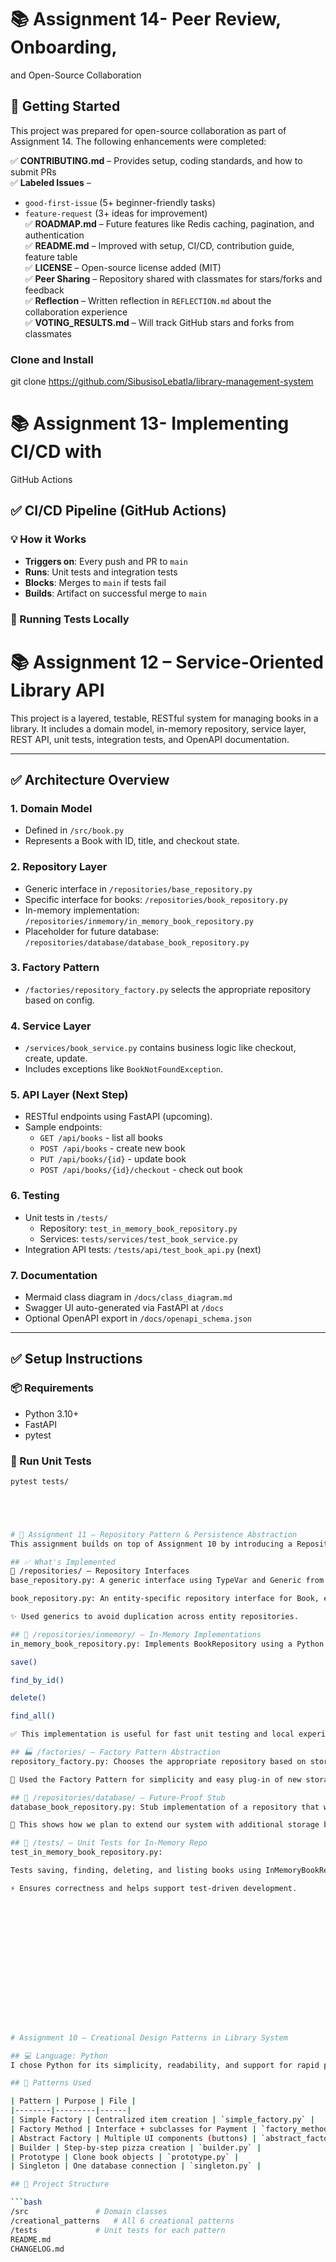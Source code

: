 # 📚 Assignment 14-  Peer Review, Onboarding,
and Open-Source Collaboration
## 🚀 Getting Started
This project was prepared for open-source collaboration as part of Assignment 14. The following enhancements were completed:

✅ **CONTRIBUTING.md** – Provides setup, coding standards, and how to submit PRs  
✅ **Labeled Issues** – 
- `good-first-issue` (5+ beginner-friendly tasks)  
- `feature-request` (3+ ideas for improvement)  
✅ **ROADMAP.md** – Future features like Redis caching, pagination, and authentication  
✅ **README.md** – Improved with setup, CI/CD, contribution guide, feature table  
✅ **LICENSE** – Open-source license added (MIT)  
✅ **Peer Sharing** – Repository shared with classmates for stars/forks and feedback  
✅ **Reflection** – Written reflection in `REFLECTION.md` about the collaboration experience  
✅ **VOTING_RESULTS.md** – Will track GitHub stars and forks from classmates


### Clone and Install
git clone https://github.com/SibusisoLebatla/library-management-system

# 📚 Assignment 13- Implementing CI/CD with
GitHub Actions
## ✅ CI/CD Pipeline (GitHub Actions)

### 💡 How it Works
- **Triggers on**: Every push and PR to `main`
- **Runs**: Unit tests and integration tests
- **Blocks**: Merges to `main` if tests fail
- **Builds**: Artifact on successful merge to `main`

### 🔧 Running Tests Locally




# 📚 Assignment 12 – Service-Oriented Library API

This project is a layered, testable, RESTful system for managing books in a library. It includes a domain model, in-memory repository, service layer, REST API, unit tests, integration tests, and OpenAPI documentation.

---

## ✅ Architecture Overview

### 1. **Domain Model**
- Defined in `/src/book.py`
- Represents a Book with ID, title, and checkout state.

### 2. **Repository Layer**
- Generic interface in `/repositories/base_repository.py`
- Specific interface for books: `/repositories/book_repository.py`
- In-memory implementation: `/repositories/inmemory/in_memory_book_repository.py`
- Placeholder for future database: `/repositories/database/database_book_repository.py`

### 3. **Factory Pattern**
- `/factories/repository_factory.py` selects the appropriate repository based on config.

### 4. **Service Layer**
- `/services/book_service.py` contains business logic like checkout, create, update.
- Includes exceptions like `BookNotFoundException`.

### 5. **API Layer** (Next Step)
- RESTful endpoints using FastAPI (upcoming).
- Sample endpoints:
  - `GET /api/books` - list all books
  - `POST /api/books` - create new book
  - `PUT /api/books/{id}` - update book
  - `POST /api/books/{id}/checkout` - check out book

### 6. **Testing**
- Unit tests in `/tests/`
  - Repository: `test_in_memory_book_repository.py`
  - Services: `tests/services/test_book_service.py`
- Integration API tests: `/tests/api/test_book_api.py` (next)

### 7. **Documentation**
- Mermaid class diagram in `/docs/class_diagram.md`
- Swagger UI auto-generated via FastAPI at `/docs`
- Optional OpenAPI export in `/docs/openapi_schema.json`

---

## ✅ Setup Instructions

### 📦 Requirements
- Python 3.10+
- FastAPI
- pytest

### 🔧 Run Unit Tests

```bash
pytest tests/





# 📘 Assignment 11 – Repository Pattern & Persistence Abstraction
This assignment builds on top of Assignment 10 by introducing a Repository Layer to cleanly separate persistence logic from business logic. The solution uses the Repository Pattern, an in-memory implementation, a factory-based abstraction, and is structured to allow future extension with other storage backends (e.g., database, file system).

## ✅ What's Implemented
📁 /repositories/ – Repository Interfaces
base_repository.py: A generic interface using TypeVar and Generic from typing. Avoids duplication of CRUD logic across entities.

book_repository.py: An entity-specific repository interface for Book, extending the generic base.

✨ Used generics to avoid duplication across entity repositories.

## 🧠 /repositories/inmemory/ – In-Memory Implementations
in_memory_book_repository.py: Implements BookRepository using a Python dictionary (HashMap style). Supports:

save()

find_by_id()

delete()

find_all()

✅ This implementation is useful for fast unit testing and local experimentation.

## 🏭 /factories/ – Factory Pattern Abstraction
repository_factory.py: Chooses the appropriate repository based on storage type (e.g., "MEMORY" or "DATABASE"). This makes the codebase loosely coupled and highly swappable.

🔧 Used the Factory Pattern for simplicity and easy plug-in of new storage mechanisms.

## 🔮 /repositories/database/ – Future-Proof Stub
database_book_repository.py: Stub implementation of a repository that will one day connect to a real database.

🧩 This shows how we plan to extend our system with additional storage backends.

## 🧪 /tests/ – Unit Tests for In-Memory Repo
test_in_memory_book_repository.py:

Tests saving, finding, deleting, and listing books using InMemoryBookRepository.

⚡ Ensures correctness and helps support test-driven development.
















# Assignment 10 – Creational Design Patterns in Library System

## 💻 Language: Python
I chose Python for its simplicity, readability, and support for rapid prototyping of design patterns.

## 🧠 Patterns Used

| Pattern | Purpose | File |
|--------|---------|------|
| Simple Factory | Centralized item creation | `simple_factory.py` |
| Factory Method | Interface + subclasses for Payment | `factory_method.py` |
| Abstract Factory | Multiple UI components (buttons) | `abstract_factory.py` |
| Builder | Step-by-step pizza creation | `builder.py` |
| Prototype | Clone book objects | `prototype.py` |
| Singleton | One database connection | `singleton.py` |

## 📁 Project Structure

```bash
/src               # Domain classes
/creational_patterns   # All 6 creational patterns
/tests             # Unit tests for each pattern
README.md
CHANGELOG.md

